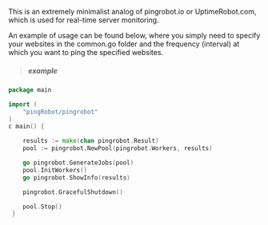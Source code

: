 This is an extremely minimalist analog of pingrobot.io or UptimeRobot.com, which is used for real-time server monitoring.

An example of usage can be found below, where you simply need to specify your websites in the common.go folder and the frequency (interval) at which you want to ping the specified websites.

>##### example
```go
package main

import (
    "pingRobot/pingrobot"
)
c main() {

    results := make(chan pingrobot.Result)
    pool := pingrobot.NewPool(pingrobot.Workers, results)

 	go pingrobot.GenerateJobs(pool)
 	pool.InitWorkers()
 	go pingrobot.ShowInfo(results)

 	pingrobot.GracefulShutdown()

 	pool.Stop()
 }
 ```